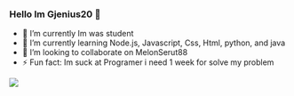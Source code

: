 ### Hello Im Gjenius20 👋
- 🔭 I’m currently Im was student
- 🌱 I’m currently learning Node.js, Javascript, Css, Html, python, and java
- 👯 I’m looking to collaborate on MelonSerut88
- ⚡ Fun fact: Im suck at Programer i need 1 week for solve my problem

<img src="https://github-readme-stats.vercel.app/api?username=Gjenius20&show_icons=true&theme=radical">
